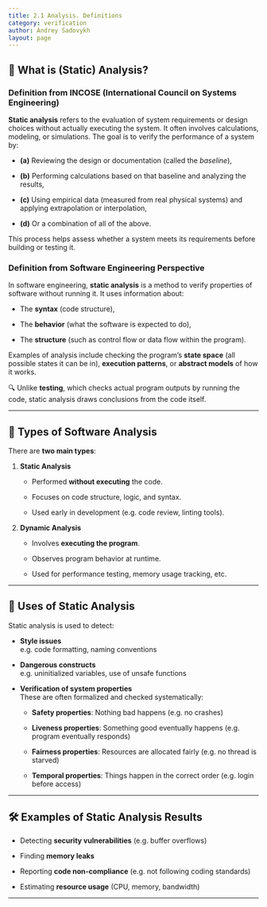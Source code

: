 ```yaml
---
title: 2.1 Analysis. Definitions
category: verification
author: Andrey Sadovykh
layout: page
---
```


## 📘 What is (Static) Analysis?

### Definition from INCOSE (International Council on Systems Engineering)

**Static analysis** refers to the evaluation of system requirements or design choices without actually executing the system. It often involves calculations, modeling, or simulations. The goal is to verify the performance of a system by:

- **(a)** Reviewing the design or documentation (called the _baseline_),
    
- **(b)** Performing calculations based on that baseline and analyzing the results,
    
- **(c)** Using empirical data (measured from real physical systems) and applying extrapolation or interpolation,
    
- **(d)** Or a combination of all of the above.
    

This process helps assess whether a system meets its requirements before building or testing it.

### Definition from Software Engineering Perspective

In software engineering, **static analysis** is a method to verify properties of software without running it. It uses information about:

- The **syntax** (code structure),
    
- The **behavior** (what the software is expected to do),
    
- The **structure** (such as control flow or data flow within the program).
    

Examples of analysis include checking the program’s **state space** (all possible states it can be in), **execution patterns**, or **abstract models** of how it works.

🔍 Unlike **testing**, which checks actual program outputs by running the code, static analysis draws conclusions from the code itself.

---

## 🧪 Types of Software Analysis

There are **two main types**:

1. **Static Analysis**
    
    - Performed **without executing** the code.
        
    - Focuses on code structure, logic, and syntax.
        
    - Used early in development (e.g. code review, linting tools).
        
2. **Dynamic Analysis**
    
    - Involves **executing the program**.
        
    - Observes program behavior at runtime.
        
    - Used for performance testing, memory usage tracking, etc.
        

---

## 🧰 Uses of Static Analysis

Static analysis is used to detect:

- **Style issues**  
    e.g. code formatting, naming conventions
    
- **Dangerous constructs**  
    e.g. uninitialized variables, use of unsafe functions
    
- **Verification of system properties**  
    These are often formalized and checked systematically:
    
    - **Safety properties**: Nothing bad happens (e.g. no crashes)
        
    - **Liveness properties**: Something good eventually happens (e.g. program eventually responds)
        
    - **Fairness properties**: Resources are allocated fairly (e.g. no thread is starved)
        
    - **Temporal properties**: Things happen in the correct order (e.g. login before access)
        

---

## 🛠️ Examples of Static Analysis Results

- Detecting **security vulnerabilities** (e.g. buffer overflows)
    
- Finding **memory leaks**
    
- Reporting **code non-compliance** (e.g. not following coding standards)
    
- Estimating **resource usage** (CPU, memory, bandwidth)
    

---
